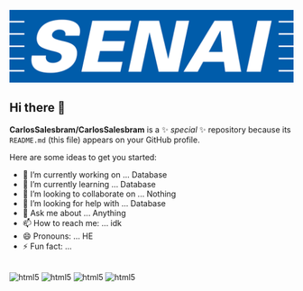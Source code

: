 ![logo](https://github.com/CarlosSalesbram/CarlosSalesbram/blob/main/senai-logo-3.png)

## Hi there 👋


**CarlosSalesbram/CarlosSalesbram** is a ✨ _special_ ✨ repository because its `README.md` (this file) appears on your GitHub profile.

Here are some ideas to get you started:

- 🔭 I’m currently working on ... Database
- 🌱 I’m currently learning ... Database
- 👯 I’m looking to collaborate on ... Nothing
- 🤔 I’m looking for help with ... Database
- 💬 Ask me about ... Anything
- 📫 How to reach me: ... idk
- 😄 Pronouns: ... HE
- ⚡ Fun fact: ... 

 <div style ="display: inline_block"><br/>
 <img align="center" alt="html5" src="https://img.shields.io/badge/Scala-DC322F?style=for-the-badge&logo=scala&logoColor=white" />
 <img align="center" alt="html5" src="https://img.shields.io/badge/Lua-2C2D72?style=for-the-badge&logo=lua&logoColor=white" />
 <img align="center" alt="html5" src="https://img.shields.io/badge/Angular-DD0031?style=for-the-badge&logo=angular&logoColor=white" />
 <img align="center" alt="html5" src="https://img.shields.io/badge/Django-092E20?style=for-the-badge&logo=django&logoColor=white" />
</div>
